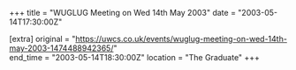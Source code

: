 +++
title = "WUGLUG Meeting on Wed 14th May 2003"
date = "2003-05-14T17:30:00Z"

[extra]
original = "https://uwcs.co.uk/events/wuglug-meeting-on-wed-14th-may-2003-1474488942365/"    
end_time = "2003-05-14T18:30:00Z"
location = "The Graduate"
+++



